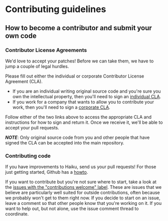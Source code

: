 # Contributing guidelines

## How to become a contributor and submit your own code

### Contributor License Agreements

We'd love to accept your patches! Before we can take them, we have to jump a
couple of legal hurdles.

Please fill out either the individual or corporate Contributor License Agreement
(CLA).

*   If you are an individual writing original source code and you're sure you
    own the intellectual property, then you'll need to sign an [individual
    CLA](http://code.google.com/legal/individual-cla-v1.0.html).
*   If you work for a company that wants to allow you to contribute your work,
    then you'll need to sign a [corporate
    CLA](http://code.google.com/legal/corporate-cla-v1.0.html).

Follow either of the two links above to access the appropriate CLA and
instructions for how to sign and return it. Once we receive it, we'll be able to
accept your pull requests.

***NOTE***: Only original source code from you and other people that have signed
the CLA can be accepted into the main repository.

### Contributing code

If you have improvements to Haiku, send us your pull requests! For those just
getting started, Github has a
[howto](https://help.github.com/articles/using-pull-requests/).

If you want to contribute but you're not sure where to start, take a look at the
[issues with the "contributions welcome"
label](https://github.com/deepmind/dm-haiku/labels/stat%3Acontributions%20welcome).
These are issues that we believe are particularly well suited for outside
contributions, often because we probably won't get to them right now. If you
decide to start on an issue, leave a comment so that other people know that
you're working on it. If you want to help out, but not alone, use the issue
comment thread to coordinate.
